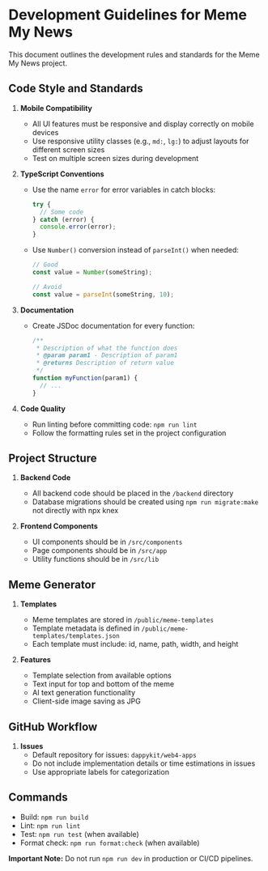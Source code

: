 # Development Guidelines for Meme My News

This document outlines the development rules and standards for the Meme My News project.

## Code Style and Standards

1. **Mobile Compatibility**

   - All UI features must be responsive and display correctly on mobile devices
   - Use responsive utility classes (e.g., `md:`, `lg:`) to adjust layouts for different screen sizes
   - Test on multiple screen sizes during development

2. **TypeScript Conventions**

   - Use the name `error` for error variables in catch blocks:
     ```typescript
     try {
       // Some code
     } catch (error) {
       console.error(error);
     }
     ```
   - Use `Number()` conversion instead of `parseInt()` when needed:

     ```typescript
     // Good
     const value = Number(someString);

     // Avoid
     const value = parseInt(someString, 10);
     ```

3. **Documentation**

   - Create JSDoc documentation for every function:
     ```typescript
     /**
      * Description of what the function does
      * @param param1 - Description of param1
      * @returns Description of return value
      */
     function myFunction(param1) {
       // ...
     }
     ```

4. **Code Quality**
   - Run linting before committing code: `npm run lint`
   - Follow the formatting rules set in the project configuration

## Project Structure

1. **Backend Code**

   - All backend code should be placed in the `/backend` directory
   - Database migrations should be created using `npm run migrate:make` not directly with npx knex

2. **Frontend Components**
   - UI components should be in `/src/components`
   - Page components should be in `/src/app`
   - Utility functions should be in `/src/lib`

## Meme Generator

1. **Templates**

   - Meme templates are stored in `/public/meme-templates`
   - Template metadata is defined in `/public/meme-templates/templates.json`
   - Each template must include: id, name, path, width, and height

2. **Features**
   - Template selection from available options
   - Text input for top and bottom of the meme
   - AI text generation functionality
   - Client-side image saving as JPG

## GitHub Workflow

1. **Issues**
   - Default repository for issues: `dappykit/web4-apps`
   - Do not include implementation details or time estimations in issues
   - Use appropriate labels for categorization

## Commands

- Build: `npm run build`
- Lint: `npm run lint`
- Test: `npm run test` (when available)
- Format check: `npm run format:check` (when available)

**Important Note:** Do not run `npm run dev` in production or CI/CD pipelines.
